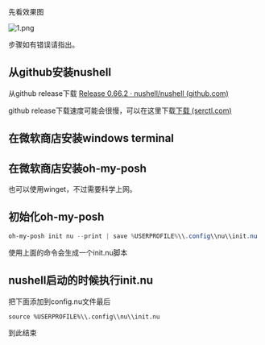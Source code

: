 先看效果图

![1.png](https://p9-juejin.byteimg.com/tos-cn-i-k3u1fbpfcp/dfad52c6272b41f28eecd429506f3d7f~tplv-k3u1fbpfcp-watermark.image?)

步骤如有错误请指出。

## 从github安装nushell
从github release下载 [Release 0.66.2 · nushell/nushell (github.com)](https://github.com/nushell/nushell/releases/tag/0.66.2)

github release下载速度可能会很慢，可以在这里下载[下载 (serctl.com)](https://d.serctl.com/)

## 在微软商店安装windows terminal

## 在微软商店安装oh-my-posh
也可以使用winget，不过需要科学上网。

## 初始化oh-my-posh
```powershell
oh-my-posh init nu --print | save %USERPROFILE%\\.config\\nu\\init.nu
```
使用上面的命令会生成一个init.nu脚本

## nushell启动的时候执行init.nu
把下面添加到config.nu文件最后
```
source %USERPROFILE%\\.config\\nu\\init.nu
```

到此结束